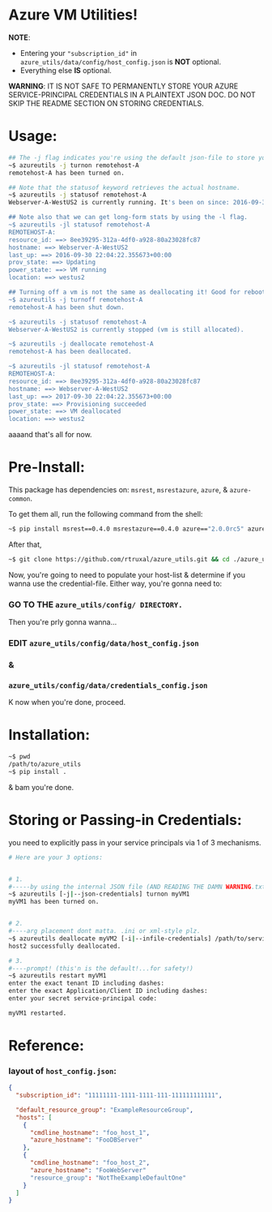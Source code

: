 Azure VM Utilities!
===================
**NOTE**:
 - Entering your `"subscription_id"` in `azure_utils/data/config/host_config.json` is **NOT** optional.
 - Everything else **IS** optional.

**WARNING**:
IT IS NOT SAFE TO PERMANENTLY STORE YOUR AZURE SERVICE-PRINCIPAL CREDENTIALS IN A PLAINTEXT JSON DOC.
DO NOT SKIP THE README SECTION ON STORING CREDENTIALS.

# Usage:

```sh
## The -j flag indicates you're using the default json-file to store your AAD service-principal credentials.
~$ azureutils -j turnon remotehost-A
remotehost-A has been turned on.

## Note that the statusof keyword retrieves the actual hostname.
~$ azureutils -j statusof remotehost-A
Webserver-A-WestUS2 is currently running. It's been on since: 2016-09-30 22:04:22.355673+00:00

## Note also that we can get long-form stats by using the -l flag.
~$ azureutils -jl statusof remotehost-A
REMOTEHOST-A:
resource_id: ==> 8ee39295-312a-4df0-a928-80a23028fc87
hostname: ==> Webserver-A-WestUS2
last_up: ==> 2016-09-30 22:04:22.355673+00:00
prov_state: ==> Updating
power_state: ==> VM running
location: ==> westus2

## Turning off a vm is not the same as deallocating it! Good for rebooting without changing your dynamic-ip.
~$ azureutils -j turnoff remotehost-A
remotehost-A has been shut down.

~$ azureutils -j statusof remotehost-A
Webserver-A-WestUS2 is currently stopped (vm is still allocated).

~$ azureutils -j deallocate remotehost-A
remotehost-A has been deallocated.

~$ azureutils -jl statusof remotehost-A
REMOTEHOST-A:
resource_id: ==> 8ee39295-312a-4df0-a928-80a23028fc87
hostname: ==> Webserver-A-WestUS2
last_up: ==> 2017-09-30 22:04:22.355673+00:00
prov_state: ==> Provisioning succeeded
power_state: ==> VM deallocated
location: ==> westus2
```

aaaand that's all for now.

# Pre-Install:

This package has dependencies on: `msrest`, `msrestazure`, `azure`, & `azure-common`.

To get them all, run the following command from the shell:
```sh
~$ pip install msrest==0.4.0 msrestazure==0.4.0 azure=="2.0.0rc5" azure-common==1.1.4
```
After that,
```sh
~$ git clone https://github.com/rtruxal/azure_utils.git && cd ./azure_utils
```
Now, you're going to need to populate your host-list & determine if you wanna use the credential-file.
Either way, you're gonna need to:
### **GO TO THE `azure_utils/config/ DIRECTORY.`**
Then you're prly gonna wanna...
### EDIT `azure_utils/config/data/host_config.json`
### &
### `azure_utils/config/data/credentials_config.json`

K now when you're done, proceed.


# Installation:
```sh
~$ pwd
/path/to/azure_utils
~$ pip install .
```
& bam you're done.

# Storing or Passing-in Credentials:

   you need to explicitly pass in your service principals via 1 of 3 mechanisms.

```sh
# Here are your 3 options:


# 1.
#-----by using the internal JSON file (AND READING THE DAMN WARNING.txt)
~$ azureutils [-j|--json-credentials] turnon myVM1
myVM1 has been turned on.


# 2.
#----arg placement dont matta. .ini or xml-style plz.
~$ azureutils deallocate myVM2 [-i|--infile-credentials] /path/to/service/principal/credentials.txt
host2 successfully deallocated.

# 3.
#----prompt! (this'n is the default!...for safety!)
~$ azureutils restart myVM1
enter the exact tenant ID including dashes:
enter the exact Application/Client ID including dashes:
enter your secret service-principal code:

myVM1 restarted.
```


# Reference:

### layout of `host_config.json`:
```json
{
  "subscription_id": "11111111-1111-1111-111-111111111111",

  "default_resource_group": "ExampleResourceGroup",
  "hosts": [
    {
      "cmdline_hostname": "foo_host_1",
      "azure_hostname": "FooDBServer"
    },
    {
      "cmdline_hostname": "foo_host_2",
      "azure_hostname": "FooWebServer"
      "resource_group": "NotTheExampleDefaultOne"
    }
  ]
}

```
